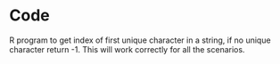 # Code
R program to get index of first unique character in a string, if no unique character return -1. This will work correctly for all the scenarios.
